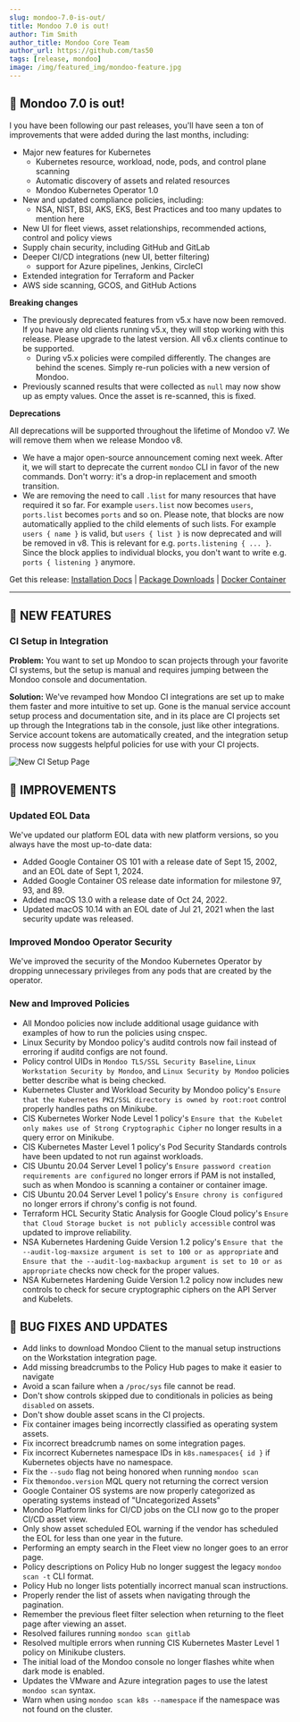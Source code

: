 ```yaml
---
slug: mondoo-7.0-is-out/
title: Mondoo 7.0 is out!
author: Tim Smith
author_title: Mondoo Core Team
author_url: https://github.com/tas50
tags: [release, mondoo]
image: /img/featured_img/mondoo-feature.jpg
---
```


## 🥳 Mondoo 7.0 is out!

I you have been following our past releases, you'll have seen a ton of improvements that were added during the last months, including:

- Major new features for Kubernetes
  - Kubernetes resource, workload, node, pods, and control plane scanning
  - Automatic discovery of assets and related resources
  - Mondoo Kubernetes Operator 1.0
- New and updated compliance policies, including:
  - NSA, NIST, BSI, AKS, EKS, Best Practices and too many updates to mention here
- New UI for fleet views, asset relationships, recommended actions, control and policy views
- Supply chain security, including GitHub and GitLab
- Deeper CI/CD integrations (new UI, better filtering)
  - support for Azure pipelines, Jenkins, CircleCI
- Extended integration for Terraform and Packer
- AWS side scanning, GCOS, and GitHub Actions

**Breaking changes**

- The previously deprecated features from v5.x have now been removed. If you have any old clients running v5.x, they will stop working with this release. Please upgrade to the latest version. All v6.x clients continue to be supported.
  - During v5.x policies were compiled differently. The changes are behind the scenes. Simply re-run policies with a new version of Mondoo.
- Previously scanned results that were collected as `null` may now show up as empty values. Once the asset is re-scanned, this is fixed.

**Deprecations**

All deprecations will be supported throughout the lifetime of Mondoo v7. We will remove them when we release Mondoo v8.

- We have a major open-source announcement coming next week. After it, we will start to deprecate the current `mondoo` CLI in favor of the new commands. Don't worry: it's a drop-in replacement and smooth transition.
- We are removing the need to call `.list` for many resources that have required it so far. For example `users.list` now becomes `users`, `ports.list` becomes `ports` and so on. Please note, that blocks are now automatically applied to the child elements of such lists. For example `users { name }` is valid, but `users { list }` is now deprecated and will be removed in v8. This is relevant for e.g. `ports.listening { ... }`. Since the block applies to individual blocks, you don't want to write e.g. `ports { listening }` anymore.

Get this release: [Installation Docs](/cnspec/) | [Package Downloads](https://releases.mondoo.com/mondoo/) | [Docker Container](https://hub.docker.com/r/mondoo/client)

---

## 🎉 NEW FEATURES

### CI Setup in Integration

**Problem:** You want to set up Mondoo to scan projects through your favorite CI systems, but the setup is manual and requires jumping between the Mondoo console and documentation.

**Solution:** We've revamped how Mondoo CI integrations are set up to make them faster and more intuitive to set up. Gone is the manual service account setup process and documentation site, and in its place are CI projects set up through the Integrations tab in the console, just like other integrations. Service account tokens are automatically created, and the integration setup process now suggests helpful policies for use with your CI projects.

![New CI Setup Page](/img/releases/2022-10-18-mondoo-7.0-is-out/ci_setup.png)

## 🧹 IMPROVEMENTS

### Updated EOL Data

We've updated our platform EOL data with new platform versions, so you always have the most up-to-date data:

- Added Google Container OS 101 with a release date of Sept 15, 2002, and an EOL date of Sept 1, 2024.
- Added Google Container OS release date information for milestone 97, 93, and 89.
- Added macOS 13.0 with a release date of Oct 24, 2022.
- Updated macOS 10.14 with an EOL date of Jul 21, 2021 when the last security update was released.

### Improved Mondoo Operator Security

We've improved the security of the Mondoo Kubernetes Operator by dropping unnecessary privileges from any pods that are created by the operator.

### New and Improved Policies

- All Mondoo policies now include additional usage guidance with examples of how to run the policies using cnspec.
- Linux Security by Mondoo policy's auditd controls now fail instead of erroring if auditd configs are not found.
- Policy control UIDs in `Mondoo TLS/SSL Security Baseline`, `Linux Workstation Security by Mondoo`, and `Linux Security by Mondoo` policies better describe what is being checked.
- Kubernetes Cluster and Workload Security by Mondoo policy's `Ensure that the Kubernetes PKI/SSL directory is owned by root:root` control properly handles paths on Minikube.
- CIS Kubernetes Worker Node Level 1 policy's `Ensure that the Kubelet only makes use of Strong Cryptographic Cipher` no longer results in a query error on Minikube.
- CIS Kubernetes Master Level 1 policy's Pod Security Standards controls have been updated to not run against workloads.
- CIS Ubuntu 20.04 Server Level 1 policy's `Ensure password creation requirements are configured` no longer errors if PAM is not installed, such as when Mondoo is scanning a container or container image.
- CIS Ubuntu 20.04 Server Level 1 policy's `Ensure chrony is configured` no longer errors if chrony's config is not found.
- Terraform HCL Security Static Analysis for Google Cloud policy's `Ensure that Cloud Storage bucket is not publicly accessible` control was updated to improve reliability.
- NSA Kubernetes Hardening Guide Version 1.2 policy's `Ensure that the --audit-log-maxsize argument is set to 100 or as appropriate` and `Ensure that the --audit-log-maxbackup argument is set to 10 or as appropriate` checks now check for the proper values.
- NSA Kubernetes Hardening Guide Version 1.2 policy now includes new controls to check for secure cryptographic ciphers on the API Server and Kubelets.

## 🐛 BUG FIXES AND UPDATES

- Add links to download Mondoo Client to the manual setup instructions on the Workstation integration page.
- Add missing breadcrumbs to the Policy Hub pages to make it easier to navigate
- Avoid a scan failure when a `/proc/sys` file cannot be read.
- Don't show controls skipped due to conditionals in policies as being `disabled` on assets.
- Don't show double asset scans in the CI projects.
- Fix container images being incorrectly classified as operating system assets.
- Fix incorrect breadcrumb names on some integration pages.
- Fix incorrect Kubernetes namespace IDs in `k8s.namespaces{ id }` if Kubernetes objects have no namespace.
- Fix the `--sudo` flag not being honored when running `mondoo scan`
- Fix the`mondoo.version` MQL query not returning the correct version
- Google Container OS systems are now properly categorized as operating systems instead of "Uncategorized Assets"
- Mondoo Platform links for CI/CD jobs on the CLI now go to the proper CI/CD asset view.
- Only show asset scheduled EOL warning if the vendor has scheduled the EOL for less than one year in the future.
- Performing an empty search in the Fleet view no longer goes to an error page.
- Policy descriptions on Policy Hub no longer suggest the legacy `mondoo scan -t` CLI format.
- Policy Hub no longer lists potentially incorrect manual scan instructions.
- Properly render the list of assets when navigating through the pagination.
- Remember the previous fleet filter selection when returning to the fleet page after viewing an asset.
- Resolved failures running `mondoo scan gitlab`
- Resolved multiple errors when running CIS Kubernetes Master Level 1 policy on Minikube clusters.
- The initial load of the Mondoo console no longer flashes white when dark mode is enabled.
- Updates the VMware and Azure integration pages to use the latest `mondoo scan` syntax.
- Warn when using `mondoo scan k8s --namespace` if the namespace was not found on the cluster.
